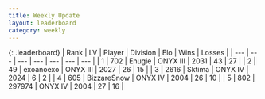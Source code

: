 ```yaml
---
title: Weekly Update
layout: leaderboard
category: weekly
---
```


{: .leaderboard}
| Rank | LV | Player | Division | Elo | Wins | Losses |
| --- | --- | --- | --- | --- | --- | --- |
| <span data-change="3">1</span> | 702 | <span title="ID: 623502">Enugie</span> | ONYX III | <span data-change="-304">2031</span> | <span data-change="-198">43</span> | <span data-change="-124">27</span> |
| <span data-change="7">2</span> | 49 | <span title="ID: 756727">exoanoexo</span> | ONYX III | <span data-change="-255">2027</span> | <span data-change="-84">26</span> | <span data-change="-17">15</span> |
| <span data-change="-2">3</span> | 2616 | <span title="ID: 353063">Sktima</span> | ONYX IV | <span data-change="-387">2024</span> | <span data-change="-131">6</span> | <span data-change="-26">2</span> |
| <span data-change="54">4</span> | 605 | <span title="ID: 692766">BizzareSnow</span> | ONYX IV | <span data-change="-176">2004</span> | <span data-change="-274">26</span> | <span data-change="-228">10</span> |
| <span data-change="88">5</span> | 802 | <span title="ID: 544038">297974</span> | ONYX IV | <span data-change="-97">2004</span> | <span data-change="-149">27</span> | <span data-change="-88">16</span> |